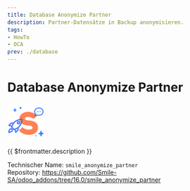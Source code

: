 ```yaml
---
title: Database Anonymize Partner
description: Partner-Datensätze in Backup anonymisieren.
tags:
- HowTo
- OCA
prev: ./database
---
```

# Database Anonymize Partner
![](attachments/odoo_icons_smile.png)

{{ $frontmatter.description }}

Technischer Name: `smile_anonymize_partner`\
Repository: <https://github.com/Smile-SA/odoo_addons/tree/16.0/smile_anonymize_partner>

